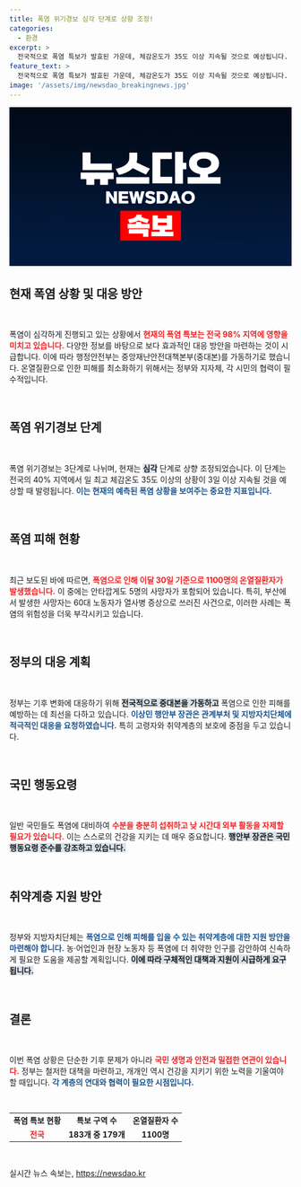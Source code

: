 ```yaml
---
title: 폭염 위기경보 심각 단계로 상향 조정!
categories:
  - 환경
excerpt: >
  전국적으로 폭염 특보가 발효된 가운데, 체감온도가 35도 이상 지속될 것으로 예상됩니다. 무더위에 대비하며 정부가 총력 대응을 이어가는 가운데, 폭염으로 인한 온열질환자 수는 증가하고 있습니다. 건강을 지키기 위한 행동요령을 꼭 지키세요!
feature_text: >
  전국적으로 폭염 특보가 발효된 가운데, 체감온도가 35도 이상 지속될 것으로 예상됩니다. 무더위에 대비하며 정부가 총력 대응을 이어가는 가운데, 폭염으로 인한 온열질환자 수는 증가하고 있습니다. 건강을 지키기 위한 행동요령을 꼭 지키세요!
image: '/assets/img/newsdao_breakingnews.jpg'
---
```


<p><img src="/assets/img/newsdao_breakingnews.jpg" alt="cryptoinkorea 속보" /></p>

<h2 data-ke-size="size26">현재 폭염 상황 및 대응 방안</h2>

<p data-ke-size="size16">&nbsp;</p>

<p>폭염이 심각하게 진행되고 있는 상황에서 <b><span style="color: #ee2323;">현재의 폭염 특보는 전국 98% 지역에 영향을 미치고 있습니다.</span></b> 다양한 정보를 바탕으로 보다 효과적인 대응 방안을 마련하는 것이 시급합니다. 이에 따라 행정안전부는 중앙재난안전대책본부(중대본)를 가동하기로 했습니다. 온열질환으로 인한 피해를 최소화하기 위해서는 정부와 지자체, 각 시민의 협력이 필수적입니다. </p>

<p data-ke-size="size16">&nbsp;</p>

<h2 data-ke-size="size26">폭염 위기경보 단계</h2>

<p data-ke-size="size16">&nbsp;</p>

<p>폭염 위기경보는 3단계로 나뉘며, 현재는 <b><span style="background-color: #21538527;">심각</span></b> 단계로 상향 조정되었습니다. 이 단계는 전국의 40% 지역에서 일 최고 체감온도 35도 이상의 상황이 3일 이상 지속될 것을 예상할 때 발령됩니다. <b><span style="color: #1a5490;">이는 현재의 예측된 폭염 상황을 보여주는 중요한 지표입니다.</span></b> </p>

<p data-ke-size="size16">&nbsp;</p>

<h2 data-ke-size="size26">폭염 피해 현황</h2>

<p data-ke-size="size16">&nbsp;</p>

<p>최근 보도된 바에 따르면, <b><span style="color: #ee2323;">폭염으로 인해 이달 30일 기준으로 1100명의 온열질환자가 발생했습니다.</span></b> 이 중에는 안타깝게도 5명의 사망자가 포함되어 있습니다. 특히, 부산에서 발생한 사망자는 60대 노동자가 열사병 증상으로 쓰러진 사건으로, 이러한 사례는 폭염의 위험성을 더욱 부각시키고 있습니다. </p>

<p data-ke-size="size16">&nbsp;</p>

<h2 data-ke-size="size26">정부의 대응 계획</h2>

<p data-ke-size="size16">&nbsp;</p>

<p>정부는 기후 변화에 대응하기 위해 <b><span style="background-color: #21538527;">전국적으로 중대본을 가동하고</span></b> 폭염으로 인한 피해를 예방하는 데 최선을 다하고 있습니다. <b><span style="color: #1a5490;">이상민 행안부 장관은 관계부처 및 지방자치단체에 적극적인 대응을 요청하였습니다.</span></b> 특히 고령자와 취약계층의 보호에 중점을 두고 있습니다.</p>

<p data-ke-size="size16">&nbsp;</p>

<h2 data-ke-size="size26">국민 행동요령</h2>

<p data-ke-size="size16">&nbsp;</p>

<p>일반 국민들도 폭염에 대비하여 <b><span style="color: #ee2323;">수분을 충분히 섭취하고 낮 시간대 외부 활동을 자제할 필요가 있습니다.</span></b> 이는 스스로의 건강을 지키는 데 매우 중요합니다. <b><span style="background-color: #21538527;">행안부 장관은 국민 행동요령 준수를 강조하고 있습니다.</span></b> </p>

<p data-ke-size="size16">&nbsp;</p>

<h2 data-ke-size="size26">취약계층 지원 방안</h2>

<p data-ke-size="size16">&nbsp;</p>

<p>정부와 지방자치단체는 <b><span style="color: #1a5490;">폭염으로 인해 피해를 입을 수 있는 취약계층에 대한 지원 방안을 마련해야 합니다.</span></b> 농·어업인과 현장 노동자 등 폭염에 더 취약한 인구를 감안하여 신속하게 필요한 도움을 제공할 계획입니다. <b><span style="background-color: #21538527;">이에 따라 구체적인 대책과 지원이 시급하게 요구됩니다.</span></b> </p>

<p data-ke-size="size16">&nbsp;</p>

<h2 data-ke-size="size26">결론</h2>

<p data-ke-size="size16">&nbsp;</p>

<p>이번 폭염 상황은 단순한 기후 문제가 아니라 <b><span style="color: #ee2323;">국민 생명과 안전과 밀접한 연관이 있습니다.</span></b> 정부는 철저한 대책을 마련하고, 개개인 역시 건강을 지키기 위한 노력을 기울여야 할 때입니다. <b><span style="color: #1a5490;">각 계층의 연대와 협력이 필요한 시점입니다.</span></b> </p>

<p data-ke-size="size16">&nbsp;</p> 

<table style="width: 100%;">
<tr>
<td style="text-align: center; height: 17px;"><b>폭염 특보 현황</b></td>
<td style="text-align: center; height: 17px;"><b>특보 구역 수</b></td>
<td style="text-align: center; height: 17px;"><b>온열질환자 수</b></td>
</tr>
<tr>
<td style="text-align: center; height: 17px;"><b style="color: #ee2323;">전국</b></td>
<td style="text-align: center; height: 17px;"><b>183개 중 179개</b></td>
<td style="text-align: center; height: 17px;"><b>1100명</b></td>
</tr>
</table>

<p data-ke-size="size16">&nbsp;</p>
실시간 뉴스 속보는, <a href="https://newsdao.kr" rel="dofollow">https://newsdao.kr</a>


